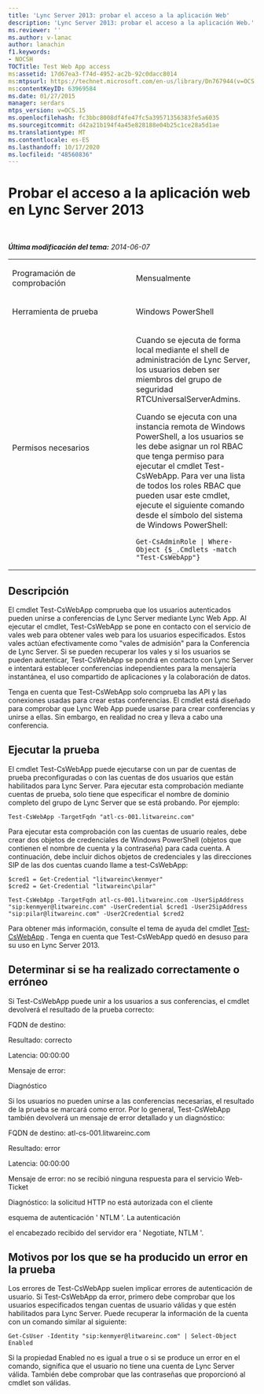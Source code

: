 ```yaml
---
title: 'Lync Server 2013: probar el acceso a la aplicación Web'
description: 'Lync Server 2013: probar el acceso a la aplicación Web.'
ms.reviewer: ''
ms.author: v-lanac
author: lanachin
f1.keywords:
- NOCSH
TOCTitle: Test Web App access
ms:assetid: 17d67ea3-f74d-4952-ac2b-92c0dacc8014
ms:mtpsurl: https://technet.microsoft.com/en-us/library/Dn767944(v=OCS.15)
ms:contentKeyID: 63969584
ms.date: 01/27/2015
manager: serdars
mtps_version: v=OCS.15
ms.openlocfilehash: fc3bbc8008df4fe47fc5a39571356383fe5a6035
ms.sourcegitcommit: d42a21b194f4a45e828188e04b25c1ce28a5d1ae
ms.translationtype: MT
ms.contentlocale: es-ES
ms.lasthandoff: 10/17/2020
ms.locfileid: "48560836"
---
```

# <a name="test-web-app-access-in-lync-server-2013"></a>Probar el acceso a la aplicación web en Lync Server 2013

<div data-xmlns="http://www.w3.org/1999/xhtml">

<div class="topic" data-xmlns="http://www.w3.org/1999/xhtml" data-msxsl="urn:schemas-microsoft-com:xslt" data-cs="https://msdn.microsoft.com/">

<div data-asp="https://msdn2.microsoft.com/asp">



</div>

<div id="mainSection">

<div id="mainBody">

<span> </span>

_**Última modificación del tema:** 2014-06-07_


<table>
<colgroup>
<col style="width: 50%" />
<col style="width: 50%" />
</colgroup>
<tbody>
<tr class="odd">
<td><p>Programación de comprobación</p></td>
<td><p>Mensualmente</p></td>
</tr>
<tr class="even">
<td><p>Herramienta de prueba</p></td>
<td><p>Windows PowerShell</p></td>
</tr>
<tr class="odd">
<td><p>Permisos necesarios</p></td>
<td><p>Cuando se ejecuta de forma local mediante el shell de administración de Lync Server, los usuarios deben ser miembros del grupo de seguridad RTCUniversalServerAdmins.</p>
<p>Cuando se ejecuta con una instancia remota de Windows PowerShell, a los usuarios se les debe asignar un rol RBAC que tenga permiso para ejecutar el cmdlet Test-CsWebApp. Para ver una lista de todos los roles RBAC que pueden usar este cmdlet, ejecute el siguiente comando desde el símbolo del sistema de Windows PowerShell:</p>
<pre><code>Get-CsAdminRole | Where-Object {$_.Cmdlets -match &quot;Test-CsWebApp&quot;}</code></pre></td>
</tr>
</tbody>
</table>


<div>

## <a name="description"></a>Descripción

El cmdlet Test-CsWebApp comprueba que los usuarios autenticados pueden unirse a conferencias de Lync Server mediante Lync Web App. Al ejecutar el cmdlet, Test-CsWebApp se pone en contacto con el servicio de vales web para obtener vales web para los usuarios especificados. Estos vales actúan efectivamente como "vales de admisión" para la Conferencia de Lync Server. Si se pueden recuperar los vales y si los usuarios se pueden autenticar, Test-CsWebApp se pondrá en contacto con Lync Server e intentará establecer conferencias independientes para la mensajería instantánea, el uso compartido de aplicaciones y la colaboración de datos.

Tenga en cuenta que Test-CsWebApp solo comprueba las API y las conexiones usadas para crear estas conferencias. El cmdlet está diseñado para comprobar que Lync Web App puede usarse para crear conferencias y unirse a ellas. Sin embargo, en realidad no crea y lleva a cabo una conferencia.

</div>

<div>

## <a name="running-the-test"></a>Ejecutar la prueba

El cmdlet Test-CsWebApp puede ejecutarse con un par de cuentas de prueba preconfiguradas o con las cuentas de dos usuarios que están habilitados para Lync Server. Para ejecutar esta comprobación mediante cuentas de prueba, solo tiene que especificar el nombre de dominio completo del grupo de Lync Server que se está probando. Por ejemplo:

    Test-CsWebApp -TargetFqdn "atl-cs-001.litwareinc.com"

Para ejecutar esta comprobación con las cuentas de usuario reales, debe crear dos objetos de credenciales de Windows PowerShell (objetos que contienen el nombre de cuenta y la contraseña) para cada cuenta. A continuación, debe incluir dichos objetos de credenciales y las direcciones SIP de las dos cuentas cuando llame a test-CsWebApp:

    $cred1 = Get-Credential "litwareinc\kenmyer"
    $cred2 = Get-Credential "litwareinc\pilar"
    
    Test-CsWebApp -TargetFqdn atl-cs-001.litwareinc.com -UserSipAddress "sip:kenmyer@litwareinc.com" -UserCredential $cred1 -User2SipAddress "sip:pilar@litwareinc.com" -User2Credential $cred2

Para obtener más información, consulte el tema de ayuda del cmdlet [Test-CsWebApp](https://docs.microsoft.com/powershell/module/skype/Test-CsWebApp) . Tenga en cuenta que Test-CsWebApp quedó en desuso para su uso en Lync Server 2013.

</div>

<div>

## <a name="determining-success-or-failure"></a>Determinar si se ha realizado correctamente o erróneo

Si Test-CsWebApp puede unir a los usuarios a sus conferencias, el cmdlet devolverá el resultado de la prueba correcto:

FQDN de destino:

Resultado: correcto

Latencia: 00:00:00

Mensaje de error:

Diagnóstico

Si los usuarios no pueden unirse a las conferencias necesarias, el resultado de la prueba se marcará como error. Por lo general, Test-CsWebApp también devolverá un mensaje de error detallado y un diagnóstico:

FQDN de destino: atl-cs-001.litwareinc.com

Resultado: error

Latencia: 00:00:00

Mensaje de error: no se recibió ninguna respuesta para el servicio Web-Ticket

Diagnóstico: la solicitud HTTP no está autorizada con el cliente

esquema de autenticación ' NTLM '. La autenticación

el encabezado recibido del servidor era ' Negotiate, NTLM '.

</div>

<div>

## <a name="reasons-why-the-test-might-have-failed"></a>Motivos por los que se ha producido un error en la prueba

Los errores de Test-CsWebApp suelen implicar errores de autenticación de usuario. Si Test-CsWebApp da error, primero debe comprobar que los usuarios especificados tengan cuentas de usuario válidas y que estén habilitados para Lync Server. Puede recuperar la información de la cuenta con un comando similar al siguiente:

    Get-CsUser -Identity "sip:kenmyer@litwareinc.com" | Select-Object Enabled

Si la propiedad Enabled no es igual a true o si se produce un error en el comando, significa que el usuario no tiene una cuenta de Lync Server válida. También debe comprobar que las contraseñas que proporcionó al cmdlet son válidas.

</div>

</div>

<span> </span>

</div>

</div>

</div>

